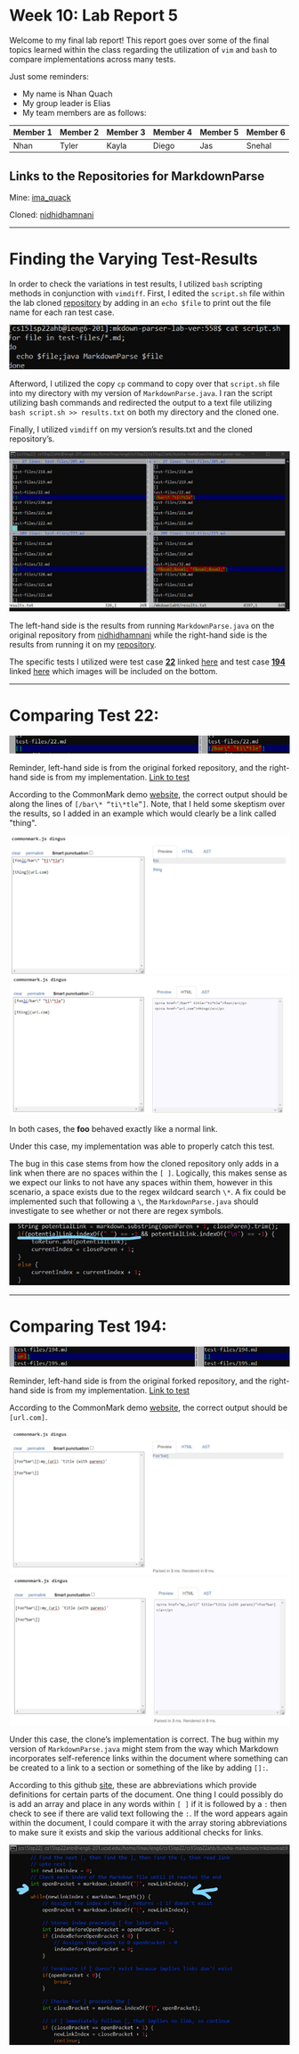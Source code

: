 # Week 10: Lab Report 5

Welcome to my final lab report! This report goes over some of the final topics learned within the class regarding the utilization of `vim` and `bash` to compare implementations across many tests. 

Just some reminders: 
- My name is Nhan Quach
- My group leader is Elias
- My team members are as follows:


| Member 1 | Member 2 | Member 3 | Member 4 | Member 5 | Member 6 |
| -------- | -------- | -------- | -------- | -------- | -------- |
| Nhan     | Tyler    | Kayla    | Diego    | Jas      | Snehal   |

## Links to the Repositories for MarkdownParse

Mine: [ima_quack](https://github.com/ima-quack/markdown-parser)

Cloned: [nidhidhamnani](https://github.com/nidhidhamnani/markdown-parser.git)

---

# Finding the Varying Test-Results

In order to check the variations in test results, I utilized `bash` scripting methods in conjunction with `vimdiff`. First, I edited the `script.sh` file within the lab cloned [repository](nidhidhamnani/markdown-parser) by adding in an `echo $file` to print out the file name for each ran test case. 

![echo](images\script_change.png)

Afterword, I utilized the copy `cp` command to copy over that `script.sh` file into my directory with my version of `MarkdownParse.java`. 
I ran the script utilizing bash commands and redirected the output to a text file utilizing `bash script.sh >> results.txt` on both my directory and the cloned one. 

Finally, I utilized `vimdiff` on my version’s results.txt and the cloned repository’s. 

![vimdiff](images\vimdiff.png)

The left-hand side is the results from running `MarkdownParse.java` on the original repository from [nidhidhamnani](https://github.com/nidhidhamnani/markdown-parser.git) while the right-hand side is the results from running it on my [repository](https://github.com/ima-quack/markdown-parser).

The specific tests I utilized were test case [**22**](https://github.com/nidhidhamnani/markdown-parser/blob/main/test-files/22.md?plain=1) linked [here](https://github.com/nidhidhamnani/markdown-parser/blob/main/test-files/22.md?plain=1) and test case [**194**](https://github.com/nidhidhamnani/markdown-parser/blob/main/test-files/194.md) linked [here](https://github.com/nidhidhamnani/markdown-parser/blob/main/test-files/194.md) which images will be included on the bottom.

---

# Comparing Test 22:

![test22](images\test22.png)

Reminder, left-hand side is from the original forked repository, and the right-hand side is from my implementation. [Link to test](https://github.com/nidhidhamnani/markdown-parser/blob/main/test-files/22.md?plain=1)

According to the CommonMark demo [website](https://spec.commonmark.org/dingus/), the correct output should be along the lines of `[/bar\* “ti\*tle”]`. Note, that I held some skeptism over the results, so I added in an example which would clearly be a link called "thing".

![links](images\link.png)
![linkProof](images\linkProof.png)

In both cases, the **foo** behaved exactly like a normal link.

Under this case, my implementation was able to properly catch this test. 

The bug in this case stems from how the cloned repository only adds in a link when there are no spaces within the `[ ]`. Logically, this makes sense as we expect our links to not have any spaces within them, however in this scenario, a space exists due to the regex wildcard search `\*`. A fix could be implemented such that following a `\`, the `MarkdownParse.java` should investigate to see whether or not there are regex symbols.

![repo_change](images\cloneHighlight.jpg)

---

# Comparing Test 194:

![test194](images\test194.png)

Reminder, left-hand side is from the original forked repository, and the right-hand side is from my implementation. [Link to test](https://github.com/nidhidhamnani/markdown-parser/blob/main/test-files/194.md)

According to the CommonMark demo [website](https://spec.commonmark.org/dingus/), the correct output should be `[url.com]`. 

![link2](images\link2.png)
![link2Proof](images\link2Proof.png)

Under this case, the clone’s implementation is correct. 
The bug within my version of `MarkdownParse.java` might stem from the way which Markdown incorporates self-reference links within the document where something can be created to a link to a section or something of the like by adding `[]:`.

According to this github [site](https://github.com/Python-Markdown/markdown/blob/master/docs/extensions/abbreviations.md), these are abbreviations which provide definitions for certain parts of the document. 
One thing I could possibly do is add an array and place in any words within `[ ]` if it is followed by a `:` then check to see if there are valid text following the `:`. If the word appears again within the document, I could compare it with the array storing abbreviations to make sure it exists and skip the various additional checks for links. 

![mine](images\mine.jpg)